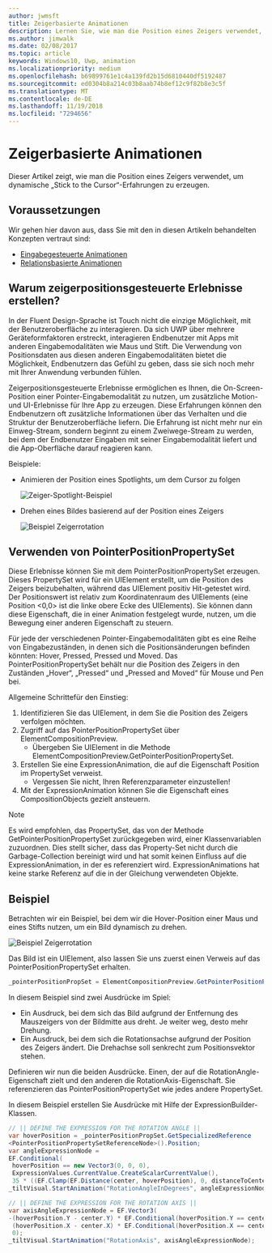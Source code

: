 ```yaml
---
author: jwmsft
title: Zeigerbasierte Animationen
description: Lernen Sie, wie man die Position eines Zeigers verwendet, um dynamische „Stick to the Cursor“-Erfahrungen zu erzeugen.
ms.author: jimwalk
ms.date: 02/08/2017
ms.topic: article
keywords: Windows10, Uwp, animation
ms.localizationpriority: medium
ms.openlocfilehash: b69899761e1c4a139fd2b15d6810440df5192487
ms.sourcegitcommit: ed0304b8a214c03b8aab74b8ef12c9f82b8e3c5f
ms.translationtype: MT
ms.contentlocale: de-DE
ms.lasthandoff: 11/19/2018
ms.locfileid: "7294656"
---
```

# <a name="pointer-based-animations"></a>Zeigerbasierte Animationen

Dieser Artikel zeigt, wie man die Position eines Zeigers verwendet, um dynamische „Stick to the Cursor“-Erfahrungen zu erzeugen.

## <a name="prerequisites"></a>Voraussetzungen

Wir gehen hier davon aus, dass Sie mit den in diesen Artikeln behandelten Konzepten vertraut sind:

- [Eingabegesteuerte Animationen](input-driven-animations.md)
- [Relationsbasierte Animationen](relation-animations.md)

## <a name="why-create-pointer-position-driven-experiences"></a>Warum zeigerpositionsgesteuerte Erlebnisse erstellen?

In der Fluent Design-Sprache ist Touch nicht die einzige Möglichkeit, mit der Benutzeroberfläche zu interagieren. Da sich UWP über mehrere Geräteformfaktoren erstreckt, interagieren Endbenutzer mit Apps mit anderen Eingabemodalitäten wie Maus und Stift. Die Verwendung von Positionsdaten aus diesen anderen Eingabemodalitäten bietet die Möglichkeit, Endbenutzern das Gefühl zu geben, dass sie sich noch mehr mit Ihrer Anwendung verbunden fühlen.

Zeigerpositionsgesteuerte Erlebnisse ermöglichen es Ihnen, die On-Screen-Position einer Pointer-Eingabemodalität zu nutzen, um zusätzliche Motion- und UI-Erlebnisse für Ihre App zu erzeugen. Diese Erfahrungen können den Endbenutzern oft zusätzliche Informationen über das Verhalten und die Struktur der Benutzeroberfläche liefern. Die Erfahrung ist nicht mehr nur ein Einweg-Stream, sondern beginnt zu einem Zweiwege-Stream zu werden, bei dem der Endbenutzer Eingaben mit seiner Eingabemodalität liefert und die App-Oberfläche darauf reagieren kann.

Beispiele:

- Animieren der Position eines Spotlights, um dem Cursor zu folgen

    ![Zeiger-Spotlight-Beispiel](images/animation/spotlight-reveal.gif)

- Drehen eines Bildes basierend auf der Position eines Zeigers

    ![Beispiel Zeigerrotation](images/animation/pointer-rotate.gif)

## <a name="using-pointerpositionpropertyset"></a>Verwenden von PointerPositionPropertySet

Diese Erlebnisse können Sie mit dem PointerPositionPropertySet erzeugen. Dieses PropertySet wird für ein UIElement erstellt, um die Position des Zeigers beizubehalten, während das UIElement positiv Hit-getestet wird. Der Positionswert ist relativ zum Koordinatenraum des UIElements (eine Position <0,0> ist die linke obere Ecke des UIElements). Sie können dann diese Eigenschaft, die in einer Animation festgelegt wurde, nutzen, um die Bewegung einer anderen Eigenschaft zu steuern.

Für jede der verschiedenen Pointer-Eingabemodalitäten gibt es eine Reihe von Eingabezuständen, in denen sich die Positionsänderungen befinden könnten: Hover, Pressed, Pressed und Moved. Das PointerPositionPropertySet behält nur die Position des Zeigers in den Zuständen „Hover“, „Pressed“ und „Pressed and Moved“ für Mouse und Pen bei.

Allgemeine Schrittefür den Einstieg:

1. Identifizieren Sie das UIElement, in dem Sie die Position des Zeigers verfolgen möchten.
1. Zugriff auf das PointerPositionPropertySet über ElementCompositionPreview.
    - Übergeben Sie UIElement in die Methode ElementCompositionPreview.GetPointerPositionPropertySet.
1. Erstellen Sie eine ExpressionAnimation, die auf die Eigenschaft Position im PropertySet verweist.
    - Vergessen Sie nicht, Ihren Referenzparameter einzustellen!
1. Mit der ExpressionAnimation können Sie die Eigenschaft eines CompositionObjects gezielt ansteuern.

> [!NOTE]
> Es wird empfohlen, das PropertySet, das von der Methode GetPointerPositionPropertySet zurückgegeben wird, einer Klassenvariablen zuzuordnen. Dies stellt sicher, dass das Property-Set nicht durch die Garbage-Collection bereinigt wird und hat somit keinen Einfluss auf die ExpressionAnimation, in der es referenziert wird. ExpressionAnimations hat keine starke Referenz auf die in der Gleichung verwendeten Objekte.

## <a name="example"></a>Beispiel

Betrachten wir ein Beispiel, bei dem wir die Hover-Position einer Maus und eines Stifts nutzen, um ein Bild dynamisch zu drehen.

![Beispiel Zeigerrotation](images/animation/pointer-rotate.gif)

Das Bild ist ein UIElement, also lassen Sie uns zuerst einen Verweis auf das PointerPositionPropertySet erhalten.

```csharp
_pointerPositionPropSet = ElementCompositionPreview.GetPointerPositionPropertySet(UIElement element);
```

In diesem Beispiel sind zwei Ausdrücke im Spiel:

- Ein Ausdruck, bei dem sich das Bild aufgrund der Entfernung des Mauszeigers von der Bildmitte aus dreht. Je weiter weg, desto mehr Drehung.
- Ein Ausdruck, bei dem sich die Rotationsachse aufgrund der Position des Zeigers ändert. Die Drehachse soll senkrecht zum Positionsvektor stehen.

Definieren wir nun die beiden Ausdrücke. Einen, der auf die RotationAngle-Eigenschaft zielt und den anderen die RotationAxis-Eigenschaft. Sie referenzieren das PointerPositionPropertySet wie jedes andere PropertySet.

In diesem Beispiel erstellen Sie Ausdrücke mit Hilfe der ExpressionBuilder-Klassen.

```csharp
// || DEFINE THE EXPRESSION FOR THE ROTATION ANGLE ||
var hoverPosition = _pointerPositionPropSet.GetSpecializedReference
<PointerPositionPropertySetReferenceNode>().Position;
var angleExpressionNode =
EF.Conditional(
 hoverPosition == new Vector3(0, 0, 0),
 ExpressionValues.CurrentValue.CreateScalarCurrentValue(),
 35 * ((EF.Clamp(EF.Distance(center, hoverPosition), 0, distanceToCenter) % distanceToCenter) / distanceToCenter));
_tiltVisual.StartAnimation("RotationAngleInDegrees", angleExpressionNode);

// || DEFINE THE EXPRESSION FOR THE ROTATION AXIS ||
var axisAngleExpressionNode = EF.Vector3(
-(hoverPosition.Y - center.Y) * EF.Conditional(hoverPosition.Y == center.Y, 0, 1),
 (hoverPosition.X - center.X) * EF.Conditional(hoverPosition.X == center.X, 0, 1),
 0);
_tiltVisual.StartAnimation("RotationAxis", axisAngleExpressionNode);
```